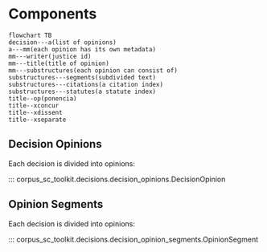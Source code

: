 # Components

```mermaid
flowchart TB
decision---a(list of opinions)
a---mm(each opinion has its own metadata)
mm---writer(justice id)
mm---title(title of opinion)
mm---substructures(each opinion can consist of)
substructures---segments(subdivided text)
substructures---citations(a citation index)
substructures---statutes(a statute index)
title--op(ponencia)
title--xconcur
title--xdissent
title--xseparate
```

## Decision Opinions

Each decision is divided into opinions:

::: corpus_sc_toolkit.decisions.decision_opinions.DecisionOpinion

## Opinion Segments

Each decision is divided into opinions:

::: corpus_sc_toolkit.decisions.decision_opinion_segments.OpinionSegment
